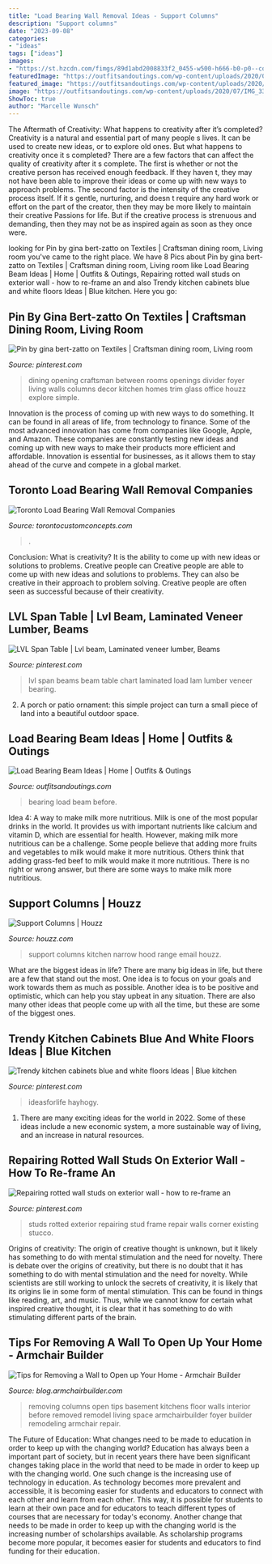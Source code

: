 ```yaml
---
title: "Load Bearing Wall Removal Ideas - Support Columns"
description: "Support columns"
date: "2023-09-08"
categories:
- "ideas"
tags: ["ideas"]
images:
- "https://st.hzcdn.com/fimgs/89d1abd2008833f2_0455-w500-h666-b0-p0--contemporary-kitchen.jpg"
featuredImage: "https://outfitsandoutings.com/wp-content/uploads/2020/07/IMG_3330-750x1000.jpg"
featured_image: "https://outfitsandoutings.com/wp-content/uploads/2020/07/IMG_3330-750x1000.jpg"
image: "https://outfitsandoutings.com/wp-content/uploads/2020/07/IMG_3330-750x1000.jpg"
ShowToc: true
author: "Marcelle Wunsch"
---
```



The Aftermath of Creativity: What happens to creativity after it’s completed?
Creativity is a natural and essential part of many people s lives. It can be used to create new ideas, or to explore old ones. But what happens to creativity once it s completed?
There are a few factors that can affect the quality of creativity after it s complete. The first is whether or not the creative person has received enough feedback. If they haven t, they may not have been able to improve their ideas or come up with new ways to approach problems. The second factor is the intensity of the creative process itself. If it s gentle, nurturing, and doesn t require any hard work or effort on the part of the creator, then they may be more likely to maintain their creative Passions for life. But if the creative process is strenuous and demanding, then they may not be as inspired again as soon as they once were.

	

		
looking for Pin by gina bert-zatto on Textiles | Craftsman dining room, Living room you've came to the right place. We have 8 Pics about Pin by gina bert-zatto on Textiles | Craftsman dining room, Living room like Load Bearing Beam Ideas | Home | Outfits &amp; Outings, Repairing rotted wall studs on exterior wall - how to re-frame an and also Trendy kitchen cabinets blue and white floors Ideas | Blue kitchen. Here you go:
		
    
## Pin By Gina Bert-zatto On Textiles | Craftsman Dining Room, Living Room

<img loading=lazy src="https://i.pinimg.com/736x/7a/41/78/7a417892465be95eac26c2fe874ea0c8--craftsman-dining-room-craftsman-homes.jpg" onerror="this.onerror=null;this.src='https://tse4.mm.bing.net/th?id=OIP.PWTdwiVcegWlvAA2KD3a0gAAAA&amp;pid=15.1';" alt="Pin by gina bert-zatto on Textiles | Craftsman dining room, Living room">

_Source: pinterest.com_

>dining opening craftsman between rooms openings divider foyer living walls columns decor kitchen homes trim glass office houzz explore simple. 

	

Innovation is the process of coming up with new ways to do something. It can be found in all areas of life, from technology to finance. Some of the most advanced innovation has come from companies like Google, Apple, and Amazon. These companies are constantly testing new ideas and coming up with new ways to make their products more efficient and affordable. Innovation is essential for businesses, as it allows them to stay ahead of the curve and compete in a global market.

    
## Toronto Load Bearing Wall Removal Companies

<img loading=lazy src="https://www.torontocustomconcepts.com/wp-content/uploads/2016/12/TorontoLoadBearingWallRemovalBA.jpg" onerror="this.onerror=null;this.src='https://tse4.mm.bing.net/th?id=OIP._q4rg-vdWEVu2MaePw0LowHaDO&amp;pid=15.1';" alt="Toronto Load Bearing Wall Removal Companies">

_Source: torontocustomconcepts.com_

>. 

	

Conclusion: What is creativity? It is the ability to come up with new ideas or solutions to problems. Creative people can
Creative people are able to come up with new ideas and solutions to problems. They can also be creative in their approach to problem solving. Creative people are often seen as successful because of their creativity.

    
## LVL Span Table | Lvl Beam, Laminated Veneer Lumber, Beams

<img loading=lazy src="https://i.pinimg.com/736x/62/af/d7/62afd7dba3a5ea95a66c96ce60dff3c6.jpg" onerror="this.onerror=null;this.src='https://tse4.mm.bing.net/th?id=OIP.VdPOxfVPEpzjhzJzeZqGVQHaPF&amp;pid=15.1';" alt="LVL Span Table | Lvl beam, Laminated veneer lumber, Beams">

_Source: pinterest.com_

>lvl span beams beam table chart laminated load lam lumber veneer bearing. 

	

2. A porch or patio ornament: this simple project can turn a small piece of land into a beautiful outdoor space. 

    
## Load Bearing Beam Ideas | Home | Outfits &amp; Outings

<img loading=lazy src="https://outfitsandoutings.com/wp-content/uploads/2020/07/IMG_3330-750x1000.jpg" onerror="this.onerror=null;this.src='https://tse2.mm.bing.net/th?id=OIP.laKqtUKs1nuwIdtcG7SMhgHaJ4&amp;pid=15.1';" alt="Load Bearing Beam Ideas | Home | Outfits &amp; Outings">

_Source: outfitsandoutings.com_

>bearing load beam before. 

	

Idea 4: A way to make milk more nutritious.
Milk is one of the most popular drinks in the world. It provides us with important nutrients like calcium and vitamin D, which are essential for health. However, making milk more nutritious can be a challenge. Some people believe that adding more fruits and vegetables to milk would make it more nutritious. Others think that adding grass-fed beef to milk would make it more nutritious. There is no right or wrong answer, but there are some ways to make milk more nutritious.

    
## Support Columns | Houzz

<img loading=lazy src="https://st.hzcdn.com/fimgs/89d1abd2008833f2_0455-w500-h666-b0-p0--contemporary-kitchen.jpg" onerror="this.onerror=null;this.src='https://tse4.mm.bing.net/th?id=OIP.kDsgvmC4SMdleS2p9YrZ1AHaJ3&amp;pid=15.1';" alt="Support Columns | Houzz">

_Source: houzz.com_

>support columns kitchen narrow hood range email houzz. 

	

What are the biggest ideas in life?
There are many big ideas in life, but there are a few that stand out the most. One idea is to focus on your goals and work towards them as much as possible. Another idea is to be positive and optimistic, which can help you stay upbeat in any situation. There are also many other ideas that people come up with all the time, but these are some of the biggest ones.

    
## Trendy Kitchen Cabinets Blue And White Floors Ideas | Blue Kitchen

<img loading=lazy src="https://i.pinimg.com/originals/cc/0e/44/cc0e4428b5528fedb3c74542de096244.jpg" onerror="this.onerror=null;this.src='https://tse3.mm.bing.net/th?id=OIP.s_XntTfnmuWvQWO-5UfLOQAAAA&amp;pid=15.1';" alt="Trendy kitchen cabinets blue and white floors Ideas | Blue kitchen">

_Source: pinterest.com_

>ideasforlife hayhogy. 

	

1. There are many exciting ideas for the world in 2022. Some of these ideas include a new economic system, a more sustainable way of living, and an increase in natural resources.

    
## Repairing Rotted Wall Studs On Exterior Wall - How To Re-frame An

<img loading=lazy src="https://i.pinimg.com/736x/e0/2c/9c/e02c9cbbf0ad00f230b51cc482c371bf--wall-stud-house-repair.jpg" onerror="this.onerror=null;this.src='https://tse3.mm.bing.net/th?id=OIP.rgGmf2Op58l91E6R8oGEVAHaFh&amp;pid=15.1';" alt="Repairing rotted wall studs on exterior wall - how to re-frame an">

_Source: pinterest.com_

>studs rotted exterior repairing stud frame repair walls corner existing stucco. 

	

Origins of creativity: The origin of creative thought is unknown, but it likely has something to do with mental stimulation and the need for novelty.
There is debate over the origins of creativity, but there is no doubt that it has something to do with mental stimulation and the need for novelty. While scientists are still working to unlock the secrets of creativity, it is likely that its origins lie in some form of mental stimulation. This can be found in things like reading, art, and music. Thus, while we cannot know for certain what inspired creative thought, it is clear that it has something to do with stimulating different parts of the brain.

    
## Tips For Removing A Wall To Open Up Your Home - Armchair Builder

<img loading=lazy src="http://blog.armchairbuilder.com/wp-content/uploads/2012/01/Columns.jpg" onerror="this.onerror=null;this.src='https://tse3.mm.bing.net/th?id=OIP.blv2IEGKgmoPw6Gwffnw-wHaJ4&amp;pid=15.1';" alt="Tips for Removing a Wall to Open up Your Home - Armchair Builder">

_Source: blog.armchairbuilder.com_

>removing columns open tips basement kitchens floor walls interior before removed remodel living space armchairbuilder foyer builder remodeling armchair repair. 

	

The Future of Education: What changes need to be made to education in order to keep up with the changing world?
Education has always been a important part of society, but in recent years there have been significant changes taking place in the world that need to be made in order to keep up with the changing world. One such change is the increasing use of technology in education. As technology becomes more prevalent and accessible, it is becoming easier for students and educators to connect with each other and learn from each other. This way, it is possible for students to learn at their own pace and for educators to teach different types of courses that are necessary for today's economy. Another change that needs to be made in order to keep up with the changing world is the increasing number of scholarships available. As scholarship programs become more popular, it becomes easier for students and educators to find funding for their education.

